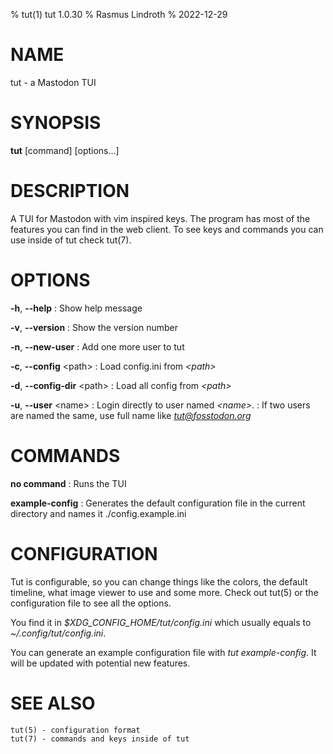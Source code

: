 % tut(1) tut 1.0.30
% Rasmus Lindroth
% 2022-12-29

# NAME
tut - a Mastodon TUI

# SYNOPSIS
**tut** [command] [options...]

# DESCRIPTION
A TUI for Mastodon with vim inspired keys. The program has most of the features you can find in the web client.
To see keys and commands you can use inside of tut check tut(7).

# OPTIONS

**-h**, **\--help**
: Show help message

**-v**, **\--version**
: Show the version number

**-n**, **\--new-user**
: Add one more user to tut

**-c**,  **\--config** \<path\>
: Load config.ini from *\<path\>*

**-d**,  **\--config-dir** \<path\>
: Load all config from *\<path\>*

**-u**,  **\--user** \<name\>
: Login directly to user named *\<name\>*.
: If two users are named the same, use full name like *tut@fosstodon.org*

# COMMANDS

**no command**
: Runs the TUI

**example-config**
: Generates the default configuration file in the current directory and names it ./config.example.ini

# CONFIGURATION
Tut is configurable, so you can change things like the colors, the default timeline, what image viewer to use and some more. Check out tut(5) or the configuration file to see all the options.

You find it in *$XDG_CONFIG_HOME/tut/config.ini* which usually equals to *~/.config/tut/config.ini*.

You can generate an example configuration file with *tut example-config*. It will be updated with potential new features.

# SEE ALSO
    tut(5) - configuration format
    tut(7) - commands and keys inside of tut

